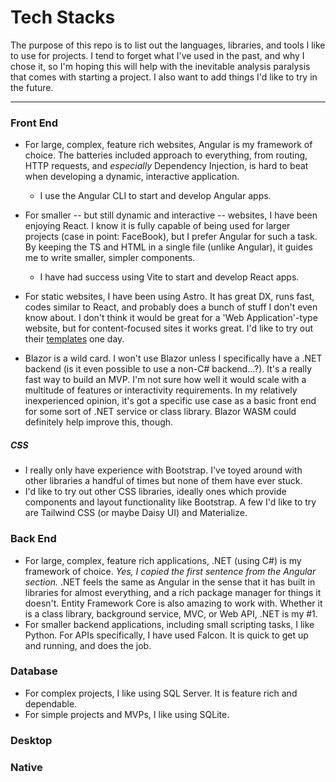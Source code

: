 # Tech Stacks
The purpose of this repo is to list out the languages, libraries, and tools I like to use for projects. I tend to forget what I've used in the past, and  why I chose it, so I'm hoping this will help with the inevitable analysis paralysis that comes with starting a project. I also want to add things I'd like to try in the future.

---

### Front End

 - For large, complex, feature rich websites, Angular is my framework of choice. The batteries included approach to everything, from routing, HTTP requests, and *especially* Dependency Injection, is hard to beat when developing a dynamic, interactive application.
   - I use the Angular CLI to start and develop Angular apps.

 - For smaller -- but still dynamic and interactive -- websites, I have been enjoying React. I know it is fully capable of being used for larger projects (case in point: FaceBook), but I prefer Angular for such a task. By keeping the TS and HTML in a single file (unlike Angular), it guides me to write smaller, simpler components.
   - I have had success using Vite to start and develop React apps.

 - For static websites, I have been using Astro. It has great DX, runs fast, codes similar to React, and probably does a bunch of stuff I don't even know about. I don't think it would be great for a 'Web Application'-type website, but for content-focused sites it works great. I'd like to try out their [templates](https://github.com/withastro/astro/tree/main/examples) one day.

 - Blazor is a wild card. I won't use Blazor unless I specifically have a .NET backend (is it even possible to use a non-C# backend...?). It's a really fast way to build an MVP. I'm not sure how well it would scale with a multitude of features or interactivity requirements. In my relatively inexperienced opinion, it's got a specific use case as a basic front end for some sort of .NET service or class library. Blazor WASM could definitely help improve this, though. 

##### CSS
- I really only have experience with Bootstrap. I've toyed around with other libraries a handful of times but none of them have ever stuck.
- I'd like to try out other CSS libraries, ideally ones which provide components and layout functionality like Bootstrap. A few I'd like to try are Tailwind CSS (or maybe Daisy UI) and Materialize.

### Back End
- For large, complex, feature rich applications, .NET (using C#) is my framework of choice. *Yes, I copied the first sentence from the Angular section.* .NET feels the same as Angular in the sense that it has built in libraries for almost everything, and a rich package manager for things it doesn't. Entity Framework Core is also amazing to work with. Whether it is a class library, background service, MVC, or Web API, .NET is my #1.
- For smaller backend applications, including small scripting tasks, I like Python. For APIs specifically, I have used Falcon. It is quick to get up and running, and does the job.

### Database
- For complex projects, I like using SQL Server. It is feature rich and dependable.
- For simple projects and MVPs, I like using SQLite.

### Desktop


### Native
